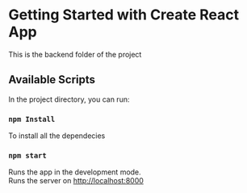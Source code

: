 # Getting Started with Create React App

This is the backend folder of the project

## Available Scripts

In the project directory, you can run:

### `npm Install`

To install all the dependecies

### `npm start`

Runs the app in the development mode.\
Runs the server on [http://localhost:8000](http://localhost:8000)